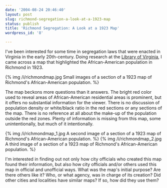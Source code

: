 ```yaml
---
date: '2004-08-24 20:46:40'
layout: post
slug: richmond-segregation-a-look-at-a-1923-map
status: publish
title: 'Richmond Segregation: A Look at a 1923 Map'
wordpress_id: '8'

---
```


I've been interested for some time in segregation laws that were enacted in Virginia in the early 20th-century. Doing research at the [Library of Virginia](http://lva.lib.va.us), I came across a map that highlighted the African-American population in Richmond in 1923.


{% img /i/richmondmap.jpg Small images of a section of a 1923 map of Richmond's African-American population. %}

The map beckons more questions than it answers. The bright red color used to reveal areas of African-American residential areas is prominent, but it offers no substantial information for the viewer. There is no discussion of population density or white/black ratio in the red sections or any sections of the map. There is no reference at all about the make-up of the population outside the red zones. Plenty of information is missing from this map, some unintentionally, but much of it intentionally.


{% img /i/richmondmap_1.jpg A second image of a section of a 1923 map of Richmond's African-American population. %}
{% img /i/richmondmap_2.jpg A third image of a section of a 1923 map of Richmond's African-American population. %}


I'm interested in finding out not only how city officials who created this map found their information, but also how city officials and/or others used this map in official and unofficial ways. What was the map's initial purpose? Are there others like it? Who, or what agency, was in charge of its creation? Did other cities and localities have similar maps? If so, how did they use them?
